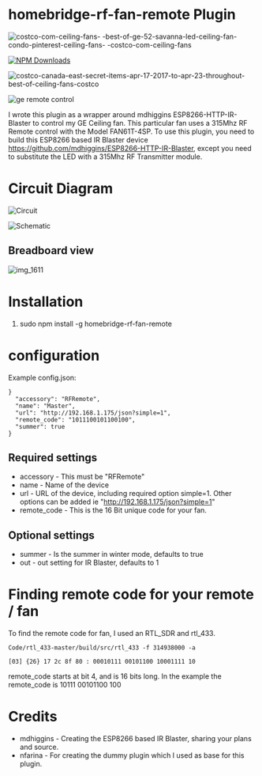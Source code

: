 # homebridge-rf-fan-remote Plugin

![costco-com-ceiling-fans- -best-of-ge-52-savanna-led-ceiling-fan-condo-pinterest-ceiling-fans- -costco-com-ceiling-fans](https://user-images.githubusercontent.com/19808920/33534751-8e1d49ae-d877-11e7-88ed-f0be6097d82e.jpg)

[![NPM Downloads](https://img.shields.io/npm/dm/homebridge-rf-fan-remote.svg?style=flat)](https://npmjs.org/package/homebridge-rf-fan-remote)

![costco-canada-east-secret-items-apr-17-2017-to-apr-23-throughout-best-of-ceiling-fans-costco](https://user-images.githubusercontent.com/19808920/33534765-9a6058c8-d877-11e7-95ac-e7aa88b3680a.jpg)

![ge remote control](https://user-images.githubusercontent.com/19808920/33534890-52a6856a-d878-11e7-9e0d-cb5eace6d625.jpg)

I wrote this plugin as a wrapper around mdhiggins ESP8266-HTTP-IR-Blaster to control my GE Ceiling fan. This particular fan uses a 315Mhz RF Remote control with the Model FAN61T-4SP. To use this plugin, you need to build this ESP8266 based IR Blaster device https://github.com/mdhiggins/ESP8266-HTTP-IR-Blaster, except you need to substitute the LED with a 315Mhz RF Transmitter module.

# Circuit Diagram

![Circuit](https://user-images.githubusercontent.com/19808920/35491945-c27b4b8e-0477-11e8-99ad-b183c7408e5e.jpg)

![Schematic](https://user-images.githubusercontent.com/19808920/35491946-c67423c8-0477-11e8-8833-d8db0a61cc9d.jpg)

## Breadboard view

![img_1611](https://user-images.githubusercontent.com/19808920/33053269-aee42054-ce40-11e7-9c74-7fee8e975782.JPG)

# Installation

1. sudo npm install -g homebridge-rf-fan-remote

# configuration

Example config.json:

```
}
  "accessory": "RFRemote",
  "name": "Master",
  "url": "http://192.168.1.175/json?simple=1",
  "remote_code": "1011100101100100",
  "summer": true
}
```

## Required settings

* accessory     - This must be "RFRemote"
* name          - Name of the device
* url           - URL of the device, including required option simple=1.  Other options can be added ie "http://192.168.1.175/json?simple=1"
* remote_code   - This is the 16 Bit unique code for your fan.

## Optional settings

* summer   - Is the summer in winter mode, defaults to true
* out      - out setting for IR Blaster, defaults to 1

# Finding remote code for your remote / fan

To find the remote code for fan, I used an RTL_SDR and rtl_433.

```
Code/rtl_433-master/build/src/rtl_433 -f 314938000 -a

[03] {26} 17 2c 8f 80 : 00010111 00101100 10001111 10
```

remote_code starts at bit 4, and is 16 bits long.  In the example the remote_code is
10111 00101100 100

# Credits

* mdhiggins - Creating the ESP8266 based IR Blaster, sharing your plans and source.
* nfarina - For creating the dummy plugin which I used as base for this plugin.
